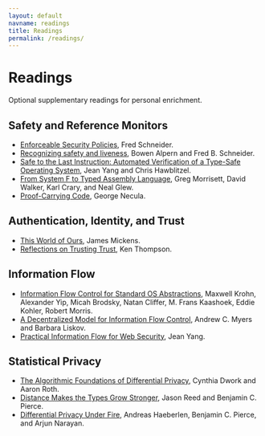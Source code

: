 ```yaml
---
layout: default
navname: readings
title: Readings
permalink: /readings/
---
```


# Readings

Optional supplementary readings for personal enrichment.

## Safety and Reference Monitors
*   [Enforceable Security Policies](https://www.cs.cornell.edu/fbs/publications/EnfSecPols.pdf), Fred Schneider.
*   [Recognizing safety and liveness](https://www.cs.cornell.edu/fbs/publications/RecSafeLive.pdf), Bowen Alpern and Fred B. Schneider.
*   [Safe to the Last Instruction: Automated Verification of a Type-Safe Operating System](http://cacm.acm.org/magazines/2011/12/142529-safe-to-the-last-instruction/fulltext), Jean Yang and Chris Hawblitzel.
*   [From System F to Typed Assembly Language](https://nogin.org/cs101-f05/tal-popl.pdf), Greg Morrisett, David Walker, Karl Crary, and Neal Glew.
*   [Proof-Carrying Code](http://www.utdallas.edu/~hamlen/Papers/necula97proofcarrying.pdf), George Necula.

## Authentication, Identity, and Trust
*   [This World of Ours](https://www.usenix.org/system/files/1401_08-12_mickens.pdf), James Mickens.
*   [Reflections on Trusting Trust](https://www.ece.cmu.edu/~ganger/712.fall02/papers/p761-thompson.pdf), Ken Thompson.

## Information Flow
*   [Information Flow Control for Standard OS Abstractions](https://pdos.csail.mit.edu/papers/flume-sosp07.pdf), Maxwell Krohn, Alexander Yip, Micah Brodsky, Natan Cliffer, M. Frans Kaashoek, Eddie Kohler, Robert Morris.
*   [A Decentralized Model for Information Flow Control](http://www.cs.cornell.edu/andru/papers/iflow-sosp97/paper.html), Andrew C. Myers and Barbara Liskov.
*   [Practical Information Flow for Web Security](http://queue.acm.org/detail.cfm?id=3005356), Jean Yang.

## Statistical Privacy
*   [The Algorithmic Foundations of Differential Privacy](https://www.cis.upenn.edu/~aaroth/Papers/privacybook.pdf), Cynthia Dwork and Aaron Roth.
*   [Distance Makes the Types Grow Stronger](http://www.cis.upenn.edu/~bcpierce/papers/dp.pdf), Jason Reed and Benjamin C. Pierce.
*   [Differential Privacy Under Fire](https://www.cis.upenn.edu/~ahae/papers/fuzz-sec2011.pdf), Andreas Haeberlen, Benjamin C. Pierce, and Arjun Narayan.
